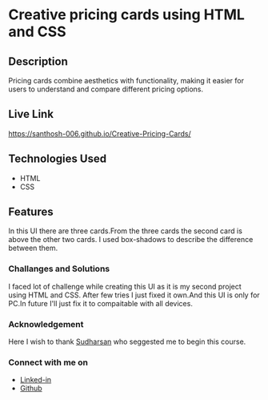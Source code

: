 # Creative pricing cards using HTML and CSS
## Description
Pricing cards combine aesthetics with functionality, making it easier for users to understand and compare different pricing options.
## Live Link 
https://santhosh-006.github.io/Creative-Pricing-Cards/
## Technologies Used 
 * HTML
 * CSS
## Features 
In this UI there are three cards.From the three cards the second card is above the other two cards.
I used box-shadows to describe the difference between them.
### Challanges and Solutions 
I faced lot of challenge while creating this UI as it is my second project using HTML and CSS. After few tries I just fixed it own.And this UI is only for PC.In future I'll just fix it to compaitable with all devices.

### Acknowledgement
Here I wish to thank [Sudharsan](https://github.com/danielace1) who seggested me to begin this course.
### Connect with me on 
* [Linked-in](https://www.linkedin.com/in/santhosh-g-733568291/)
* [Github](https://github.com/Santhosh-006)